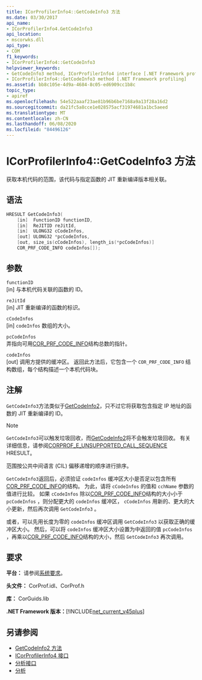 ```yaml
---
title: ICorProfilerInfo4::GetCodeInfo3 方法
ms.date: 03/30/2017
api_name:
- ICorProfilerInfo4.GetCodeInfo3
api_location:
- mscorwks.dll
api_type:
- COM
f1_keywords:
- ICorProfilerInfo4::GetCodeInfo3
helpviewer_keywords:
- GetCodeInfo3 method, ICorProfilerInfo4 interface [.NET Framework profiling]
- ICorProfilerInfo4::GetCodeInfo3 method [.NET Framework profiling]
ms.assetid: bb8c105e-4d9a-4684-8c05-ed6909cc1b8c
topic_type:
- apiref
ms.openlocfilehash: 54e522aaaf23ae81b96b6be7168a9a13f28a16d2
ms.sourcegitcommit: da21fc5a8cce1e028575acf31974681a1bc5aeed
ms.translationtype: MT
ms.contentlocale: zh-CN
ms.lasthandoff: 06/08/2020
ms.locfileid: "84496126"
---
```

# <a name="icorprofilerinfo4getcodeinfo3-method"></a>ICorProfilerInfo4::GetCodeInfo3 方法
获取本机代码的范围，该代码与指定函数的 JIT 重新编译版本相关联。  
  
## <a name="syntax"></a>语法  
  
```cpp  
HRESULT GetCodeInfo3(  
    [in]  FunctionID functionID,  
    [in]  ReJITID reJitId,  
    [in]  ULONG32 cCodeInfos,  
    [out] ULONG32 *pcCodeInfos,  
    [out, size_is(cCodeInfos), length_is(*pcCodeInfos)]  
    COR_PRF_CODE_INFO codeInfos[]);  
```  
  
## <a name="parameters"></a>参数  
 `functionID`  
 [in] 与本机代码关联的函数的 ID。  
  
 `reJitId`  
 [in] JIT 重新编译的函数的标识。  
  
 `cCodeInfos`  
 [in] `codeInfos` 数组的大小。  
  
 `pcCodeInfos`  
 弄指向可用[COR_PRF_CODE_INFO](cor-prf-code-info-structure.md)结构总数的指针。  
  
 `codeInfos`  
 [out] 调用方提供的缓冲区。 返回此方法后，它包含一个 `COR_PRF_CODE_INFO` 结构数组，每个结构描述一个本机代码块。  
  
## <a name="remarks"></a>注解  
 `GetCodeInfo3`方法类似于[GetCodeInfo2](icorprofilerinfo2-getcodeinfo2-method.md)，只不过它将获取包含指定 IP 地址的函数的 JIT 重新编译的 ID。  
  
> [!NOTE]
> `GetCodeInfo3`可以触发垃圾回收，而[GetCodeInfo2](icorprofilerinfo2-getcodeinfo2-method.md)将不会触发垃圾回收。 有关详细信息，请参阅[CORPROF_E_UNSUPPORTED_CALL_SEQUENCE](corprof-e-unsupported-call-sequence-hresult.md) HRESULT。  
  
 范围按公共中间语言 (CIL) 偏移递增的顺序进行排序。  
  
 `GetCodeInfo3`返回后，必须验证 `codeInfos` 缓冲区大小是否足以包含所有[COR_PRF_CODE_INFO](cor-prf-code-info-structure.md)的结构。 为此，请将 `cCodeInfos` 的值和 `cchName` 参数的值进行比较。 如果 `cCodeInfos` 除以[COR_PRF_CODE_INFO](cor-prf-code-info-structure.md)结构的大小小于 `pcCodeInfos` ，则分配更大的 `codeInfos` 缓冲区， `cCodeInfos` 用新的、更大的大小更新，然后再次调用 `GetCodeInfo3` 。  
  
 或者，可以先用长度为零的 `codeInfos` 缓冲区调用 `GetCodeInfo3` 以获取正确的缓冲区大小。 然后，可以将 `codeInfos` 缓冲区大小设置为中返回的值 `pcCodeInfos` ，再乘以[COR_PRF_CODE_INFO](cor-prf-code-info-structure.md)结构的大小，然后 `GetCodeInfo3` 再次调用。  
  
## <a name="requirements"></a>要求  
 **平台：** 请参阅[系统要求](../../get-started/system-requirements.md)。  
  
 **头文件：** CorProf.idl、CorProf.h  
  
 **库：** CorGuids.lib  
  
 **.NET Framework 版本：**[!INCLUDE[net_current_v45plus](../../../../includes/net-current-v45plus-md.md)]  
  
## <a name="see-also"></a>另请参阅

- [GetCodeInfo2 方法](icorprofilerinfo2-getcodeinfo2-method.md)
- [ICorProfilerInfo4 接口](icorprofilerinfo4-interface.md)
- [分析接口](profiling-interfaces.md)
- [分析](index.md)
